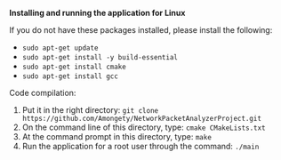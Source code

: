 **Installing and running the application for Linux**

If you do not have these packages installed, please install the following:
   - `sudo apt-get update`
   - `sudo apt-get install -y build-essential`
   - `sudo apt-get install cmake`
   - `sudo apt-get install gcc`

Code compilation:
1) Put it in the right directory: `git clone https://github.com/Amongety/NetworkPacketAnalyzerProject.git`
2) On the command line of this directory, type: `cmake CMakeLists.txt`
3) At the command prompt in this directory, type: `make`
4) Run the application for a root user through the command: `./main`
